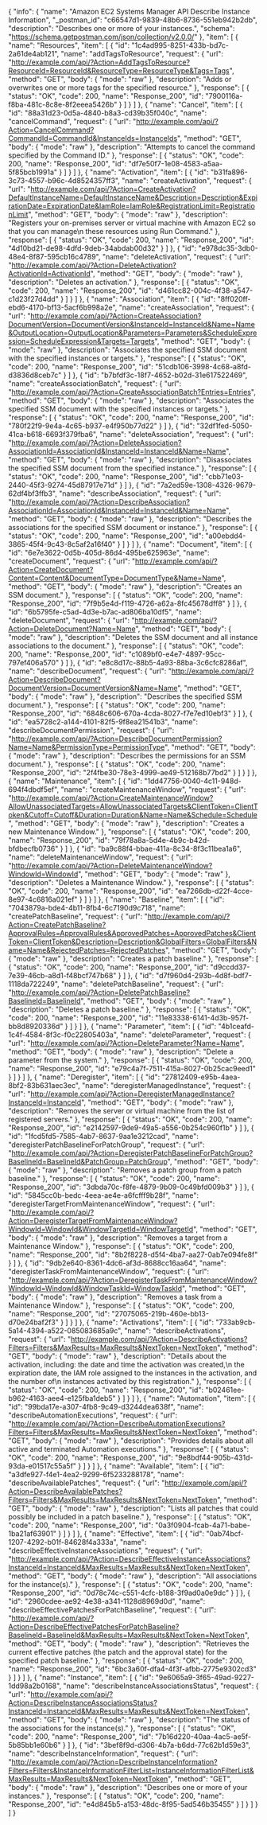 {
  "info": {
    "name": "Amazon EC2 Systems Manager API Describe Instance Information",
    "_postman_id": "c66547d1-9839-48b6-8736-551eb942b2db",
    "description": "Describes one or more of your instances.",
    "schema": "https://schema.getpostman.com/json/collection/v2.0.0/"
  },
  "item": [
    {
      "name": "Resources",
      "item": [
        {
          "id": "1c4ad995-8251-433b-bd7c-2a61de4ab121",
          "name": "addTagsToResource",
          "request": {
            "url": "http://example.com/api/?Action=AddTagsToResource?ResourceId=ResourceId&ResourceType=ResourceType&Tags=Tags",
            "method": "GET",
            "body": {
              "mode": "raw"
            },
            "description": "Adds or overwrites one or more tags for the specified resource."
          },
          "response": [
            {
              "status": "OK",
              "code": 200,
              "name": "Response_200",
              "id": "7900116a-f8ba-481c-8c8e-8f2eeea5426b"
            }
          ]
        }
      ]
    },
    {
      "name": "Cancel",
      "item": [
        {
          "id": "88a31d23-0d5a-4840-b8a3-cd39b35f040c",
          "name": "cancelCommand",
          "request": {
            "url": "http://example.com/api/?Action=CancelCommand?CommandId=CommandId&InstanceIds=InstanceIds",
            "method": "GET",
            "body": {
              "mode": "raw"
            },
            "description": "Attempts to cancel the command specified by the Command ID."
          },
          "response": [
            {
              "status": "OK",
              "code": 200,
              "name": "Response_200",
              "id": "df7e50f7-1e08-4583-a5aa-5f85bcb1991a"
            }
          ]
        }
      ]
    },
    {
      "name": "Activation",
      "item": [
        {
          "id": "b31fa896-3c73-4557-b96c-4d8524357ff3",
          "name": "createActivation",
          "request": {
            "url": "http://example.com/api/?Action=CreateActivation?DefaultInstanceName=DefaultInstanceName&Description=Description&ExpirationDate=ExpirationDate&IamRole=IamRole&RegistrationLimit=RegistrationLimit",
            "method": "GET",
            "body": {
              "mode": "raw"
            },
            "description": "Registers your on-premises server or virtual machine with Amazon EC2 so that you can manage\n   these resources using Run Command."
          },
          "response": [
            {
              "status": "OK",
              "code": 200,
              "name": "Response_200",
              "id": "4d10bd21-de98-4dfd-9deb-34abdab00d32"
            }
          ]
        },
        {
          "id": "e978dc35-3db0-48e4-8f87-595cb16c4789",
          "name": "deleteActivation",
          "request": {
            "url": "http://example.com/api/?Action=DeleteActivation?ActivationId=ActivationId",
            "method": "GET",
            "body": {
              "mode": "raw"
            },
            "description": "Deletes an activation."
          },
          "response": [
            {
              "status": "OK",
              "code": 200,
              "name": "Response_200",
              "id": "d461cc82-004c-4f38-a547-c1d23f27d4dd"
            }
          ]
        }
      ]
    },
    {
      "name": "Association",
      "item": [
        {
          "id": "8ff020ff-ebd6-4170-bf13-5acf6b998a2e",
          "name": "createAssociation",
          "request": {
            "url": "http://example.com/api/?Action=CreateAssociation?DocumentVersion=DocumentVersion&InstanceId=InstanceId&Name=Name&OutputLocation=OutputLocation&Parameters=Parameters&ScheduleExpression=ScheduleExpression&Targets=Targets",
            "method": "GET",
            "body": {
              "mode": "raw"
            },
            "description": "Associates the specified SSM document with the specified instances or targets."
          },
          "response": [
            {
              "status": "OK",
              "code": 200,
              "name": "Response_200",
              "id": "51cdb106-3998-4c68-a8fd-d3836d8ceb7c"
            }
          ]
        },
        {
          "id": "b7bfdf3c-18f7-4652-b02d-31e617522469",
          "name": "createAssociationBatch",
          "request": {
            "url": "http://example.com/api/?Action=CreateAssociationBatch?Entries=Entries",
            "method": "GET",
            "body": {
              "mode": "raw"
            },
            "description": "Associates the specified SSM document with the specified instances or targets."
          },
          "response": [
            {
              "status": "OK",
              "code": 200,
              "name": "Response_200",
              "id": "780f22f9-9e4a-4c65-b937-e4f950b77d22"
            }
          ]
        },
        {
          "id": "32df1fed-5050-41ca-b618-6693f379fba6",
          "name": "deleteAssociation",
          "request": {
            "url": "http://example.com/api/?Action=DeleteAssociation?AssociationId=AssociationId&InstanceId=InstanceId&Name=Name",
            "method": "GET",
            "body": {
              "mode": "raw"
            },
            "description": "Disassociates the specified SSM document from the specified instance."
          },
          "response": [
            {
              "status": "OK",
              "code": 200,
              "name": "Response_200",
              "id": "cbb71e03-2440-45f3-9274-45d87917e71d"
            }
          ]
        },
        {
          "id": "7a2ed59e-1308-4326-9679-62df4bf3ffb3",
          "name": "describeAssociation",
          "request": {
            "url": "http://example.com/api/?Action=DescribeAssociation?AssociationId=AssociationId&InstanceId=InstanceId&Name=Name",
            "method": "GET",
            "body": {
              "mode": "raw"
            },
            "description": "Describes the associations for the specified SSM document or instance."
          },
          "response": [
            {
              "status": "OK",
              "code": 200,
              "name": "Response_200",
              "id": "a00ebdd4-3865-45f4-9c43-8c5af2a16f40"
            }
          ]
        }
      ]
    },
    {
      "name": "Document",
      "item": [
        {
          "id": "6e7e3622-0d5b-405d-86d4-495be625963e",
          "name": "createDocument",
          "request": {
            "url": "http://example.com/api/?Action=CreateDocument?Content=Content&DocumentType=DocumentType&Name=Name",
            "method": "GET",
            "body": {
              "mode": "raw"
            },
            "description": "Creates an SSM document."
          },
          "response": [
            {
              "status": "OK",
              "code": 200,
              "name": "Response_200",
              "id": "7f9b5e4d-f119-4726-a62a-8fc45678dff8"
            }
          ]
        },
        {
          "id": "6b5795fe-c5ad-4d3e-b7ac-ad806ba10df5",
          "name": "deleteDocument",
          "request": {
            "url": "http://example.com/api/?Action=DeleteDocument?Name=Name",
            "method": "GET",
            "body": {
              "mode": "raw"
            },
            "description": "Deletes the SSM document and all instance associations to the document."
          },
          "response": [
            {
              "status": "OK",
              "code": 200,
              "name": "Response_200",
              "id": "c1089bf0-e4e7-4897-95cc-797ef406a570"
            }
          ]
        },
        {
          "id": "e8c8d17c-88b5-4a93-88ba-3c6cfc8286af",
          "name": "describeDocument",
          "request": {
            "url": "http://example.com/api/?Action=DescribeDocument?DocumentVersion=DocumentVersion&Name=Name",
            "method": "GET",
            "body": {
              "mode": "raw"
            },
            "description": "Describes the specified SSM document."
          },
          "response": [
            {
              "status": "OK",
              "code": 200,
              "name": "Response_200",
              "id": "6848c606-670a-4cda-8027-f7e7ed10ebf3"
            }
          ]
        },
        {
          "id": "ea5728c2-a144-4101-82f5-9f8ea21541b3",
          "name": "describeDocumentPermission",
          "request": {
            "url": "http://example.com/api/?Action=DescribeDocumentPermission?Name=Name&PermissionType=PermissionType",
            "method": "GET",
            "body": {
              "mode": "raw"
            },
            "description": "Describes the permissions for an SSM document."
          },
          "response": [
            {
              "status": "OK",
              "code": 200,
              "name": "Response_200",
              "id": "2f4fbe30-78e3-4999-ae49-512168b77bd2"
            }
          ]
        }
      ]
    },
    {
      "name": "Maintenance",
      "item": [
        {
          "id": "1dd47756-0040-4c11-948d-694f4dbdf5ef",
          "name": "createMaintenanceWindow",
          "request": {
            "url": "http://example.com/api/?Action=CreateMaintenanceWindow?AllowUnassociatedTargets=AllowUnassociatedTargets&ClientToken=ClientToken&Cutoff=Cutoff&Duration=Duration&Name=Name&Schedule=Schedule",
            "method": "GET",
            "body": {
              "mode": "raw"
            },
            "description": "Creates a new Maintenance Window."
          },
          "response": [
            {
              "status": "OK",
              "code": 200,
              "name": "Response_200",
              "id": "79f78a8a-5d4e-4b9c-b42d-bfdbecfb0736"
            }
          ]
        },
        {
          "id": "ba9c88f4-bbae-411a-8c34-8f3c11bea1a6",
          "name": "deleteMaintenanceWindow",
          "request": {
            "url": "http://example.com/api/?Action=DeleteMaintenanceWindow?WindowId=WindowId",
            "method": "GET",
            "body": {
              "mode": "raw"
            },
            "description": "Deletes a Maintenance Window."
          },
          "response": [
            {
              "status": "OK",
              "code": 200,
              "name": "Response_200",
              "id": "ea7266db-d22f-4cce-8e97-4c6816a021ef"
            }
          ]
        }
      ]
    },
    {
      "name": "Baseline",
      "item": [
        {
          "id": "7043879a-bde4-4b11-8fb4-6c7190d9c718",
          "name": "createPatchBaseline",
          "request": {
            "url": "http://example.com/api/?Action=CreatePatchBaseline?ApprovalRules=ApprovalRules&ApprovedPatches=ApprovedPatches&ClientToken=ClientToken&Description=Description&GlobalFilters=GlobalFilters&Name=Name&RejectedPatches=RejectedPatches",
            "method": "GET",
            "body": {
              "mode": "raw"
            },
            "description": "Creates a patch baseline."
          },
          "response": [
            {
              "status": "OK",
              "code": 200,
              "name": "Response_200",
              "id": "d9ccdd37-7e39-46cb-a8d1-f48bcf747b68"
            }
          ]
        },
        {
          "id": "d7f960d4-293b-4d8f-bdf7-1118da722249",
          "name": "deletePatchBaseline",
          "request": {
            "url": "http://example.com/api/?Action=DeletePatchBaseline?BaselineId=BaselineId",
            "method": "GET",
            "body": {
              "mode": "raw"
            },
            "description": "Deletes a patch baseline."
          },
          "response": [
            {
              "status": "OK",
              "code": 200,
              "name": "Response_200",
              "id": "11e83338-6141-4d3b-957f-bb8d8920336d"
            }
          ]
        }
      ]
    },
    {
      "name": "Parameter",
      "item": [
        {
          "id": "4b1ceafd-1c4f-4584-8f3c-f0c22805403a",
          "name": "deleteParameter",
          "request": {
            "url": "http://example.com/api/?Action=DeleteParameter?Name=Name",
            "method": "GET",
            "body": {
              "mode": "raw"
            },
            "description": "Delete a parameter from the system."
          },
          "response": [
            {
              "status": "OK",
              "code": 200,
              "name": "Response_200",
              "id": "e79c4a7f-7511-415a-8027-0b25cac9eed1"
            }
          ]
        }
      ]
    },
    {
      "name": "Deregister",
      "item": [
        {
          "id": "27812409-e95b-4aea-8bf2-83b631aec3ec",
          "name": "deregisterManagedInstance",
          "request": {
            "url": "http://example.com/api/?Action=DeregisterManagedInstance?InstanceId=InstanceId",
            "method": "GET",
            "body": {
              "mode": "raw"
            },
            "description": "Removes the server or virtual machine from the list of registered servers."
          },
          "response": [
            {
              "status": "OK",
              "code": 200,
              "name": "Response_200",
              "id": "e2142597-9de9-49a5-a556-0b254c960f1b"
            }
          ]
        },
        {
          "id": "1fcd5fd5-7585-4ab7-8637-9aa1e3212cad",
          "name": "deregisterPatchBaselineForPatchGroup",
          "request": {
            "url": "http://example.com/api/?Action=DeregisterPatchBaselineForPatchGroup?BaselineId=BaselineId&PatchGroup=PatchGroup",
            "method": "GET",
            "body": {
              "mode": "raw"
            },
            "description": "Removes a patch group from a patch baseline."
          },
          "response": [
            {
              "status": "OK",
              "code": 200,
              "name": "Response_200",
              "id": "3dbda70c-f8fe-4879-9b09-0c49bfd009b3"
            }
          ]
        },
        {
          "id": "5845cc0b-bedc-4eea-ae4e-a6fcfff9b28f",
          "name": "deregisterTargetFromMaintenanceWindow",
          "request": {
            "url": "http://example.com/api/?Action=DeregisterTargetFromMaintenanceWindow?WindowId=WindowId&WindowTargetId=WindowTargetId",
            "method": "GET",
            "body": {
              "mode": "raw"
            },
            "description": "Removes a target from a Maintenance Window."
          },
          "response": [
            {
              "status": "OK",
              "code": 200,
              "name": "Response_200",
              "id": "8b2f8228-d5f4-4ba7-aa27-0ab7e094fe8f"
            }
          ]
        },
        {
          "id": "9db2e640-8361-4dc6-af3d-8688cc16aa64",
          "name": "deregisterTaskFromMaintenanceWindow",
          "request": {
            "url": "http://example.com/api/?Action=DeregisterTaskFromMaintenanceWindow?WindowId=WindowId&WindowTaskId=WindowTaskId",
            "method": "GET",
            "body": {
              "mode": "raw"
            },
            "description": "Removes a task from a Maintenance Window."
          },
          "response": [
            {
              "status": "OK",
              "code": 200,
              "name": "Response_200",
              "id": "27075065-219b-460e-bb13-d70e24baf2f3"
            }
          ]
        }
      ]
    },
    {
      "name": "Activations",
      "item": [
        {
          "id": "733ab9cb-5a14-4394-a522-085083685a9c",
          "name": "describeActivations",
          "request": {
            "url": "http://example.com/api/?Action=DescribeActivations?Filters=Filters&MaxResults=MaxResults&NextToken=NextToken",
            "method": "GET",
            "body": {
              "mode": "raw"
            },
            "description": "Details about the activation, including: the date and time the activation was created,\n   the expiration date, the IAM role assigned to the instances in the activation, and the number of\n   instances activated by this registration."
          },
          "response": [
            {
              "status": "OK",
              "code": 200,
              "name": "Response_200",
              "id": "b02461ee-b962-4163-aee4-e125fba1deb5"
            }
          ]
        }
      ]
    },
    {
      "name": "Automation",
      "item": [
        {
          "id": "99bda17e-a307-4fb8-9c49-d3244dea638f",
          "name": "describeAutomationExecutions",
          "request": {
            "url": "http://example.com/api/?Action=DescribeAutomationExecutions?Filters=Filters&MaxResults=MaxResults&NextToken=NextToken",
            "method": "GET",
            "body": {
              "mode": "raw"
            },
            "description": "Provides details about all active and terminated Automation executions."
          },
          "response": [
            {
              "status": "OK",
              "code": 200,
              "name": "Response_200",
              "id": "9e8bdf44-905b-431d-93da-e01517c55a5f"
            }
          ]
        }
      ]
    },
    {
      "name": "Available",
      "item": [
        {
          "id": "a3dfe927-f4e1-4ea2-9299-6f5233288178",
          "name": "describeAvailablePatches",
          "request": {
            "url": "http://example.com/api/?Action=DescribeAvailablePatches?Filters=Filters&MaxResults=MaxResults&NextToken=NextToken",
            "method": "GET",
            "body": {
              "mode": "raw"
            },
            "description": "Lists all patches that could possibly be included in a patch baseline."
          },
          "response": [
            {
              "status": "OK",
              "code": 200,
              "name": "Response_200",
              "id": "0a3f0904-fcab-4a71-babe-1ba21af63901"
            }
          ]
        }
      ]
    },
    {
      "name": "Effective",
      "item": [
        {
          "id": "0ab74bcf-1207-4292-b01f-84628f4a333a",
          "name": "describeEffectiveInstanceAssociations",
          "request": {
            "url": "http://example.com/api/?Action=DescribeEffectiveInstanceAssociations?InstanceId=InstanceId&MaxResults=MaxResults&NextToken=NextToken",
            "method": "GET",
            "body": {
              "mode": "raw"
            },
            "description": "All associations for the instance(s)."
          },
          "response": [
            {
              "status": "OK",
              "code": 200,
              "name": "Response_200",
              "id": "0d78c74c-c551-4cfc-b188-3f9ad0a0e9dc"
            }
          ]
        },
        {
          "id": "2960cdee-ae92-4e38-a341-1128d8969d0d",
          "name": "describeEffectivePatchesForPatchBaseline",
          "request": {
            "url": "http://example.com/api/?Action=DescribeEffectivePatchesForPatchBaseline?BaselineId=BaselineId&MaxResults=MaxResults&NextToken=NextToken",
            "method": "GET",
            "body": {
              "mode": "raw"
            },
            "description": "Retrieves the current effective patches (the patch and the approval state) for the specified patch baseline."
          },
          "response": [
            {
              "status": "OK",
              "code": 200,
              "name": "Response_200",
              "id": "6bc3a60f-dfa4-4f3f-afbb-2775e9302cd3"
            }
          ]
        }
      ]
    },
    {
      "name": "Instance",
      "item": [
        {
          "id": "9e6065a9-3f65-49ad-9227-1dd98a2b0168",
          "name": "describeInstanceAssociationsStatus",
          "request": {
            "url": "http://example.com/api/?Action=DescribeInstanceAssociationsStatus?InstanceId=InstanceId&MaxResults=MaxResults&NextToken=NextToken",
            "method": "GET",
            "body": {
              "mode": "raw"
            },
            "description": "The status of the associations for the instance(s)."
          },
          "response": [
            {
              "status": "OK",
              "code": 200,
              "name": "Response_200",
              "id": "7b16d220-40aa-4ac5-ae5f-5b85bb1e60b6"
            }
          ]
        },
        {
          "id": "3bef8f9d-d306-4b7a-b6dd-77c62b1d59e3",
          "name": "describeInstanceInformation",
          "request": {
            "url": "http://example.com/api/?Action=DescribeInstanceInformation?Filters=Filters&InstanceInformationFilterList=InstanceInformationFilterList&MaxResults=MaxResults&NextToken=NextToken",
            "method": "GET",
            "body": {
              "mode": "raw"
            },
            "description": "Describes one or more of your instances."
          },
          "response": [
            {
              "status": "OK",
              "code": 200,
              "name": "Response_200",
              "id": "e4d845b5-a153-48dc-8f95-5ad546b35455"
            }
          ]
        }
      ]
    }
  ]
}